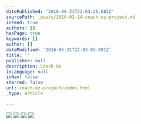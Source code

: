 ```yaml
---
datePublished: '2016-06-21T22:03:26.683Z'
sourcePath: _posts/2016-02-14-coach-oz-project.md
inFeed: true
authors: []
hasPage: true
keywords: []
author: []
dateModified: '2016-06-21T22:03:02.901Z'
title: ''
publisher: null
description: Coach Oz
inLanguage: null
inNav: false
starred: false
url: coach-oz-project/index.html
_type: Article

---
```

![](https://s3-us-west-2.amazonaws.com/the-grid-img/p/70856bc452597649637e36781f2c0c858c71ef6d.jpg)
![](https://s3-us-west-2.amazonaws.com/the-grid-img/p/d5ccf9d149aedad897d648b88ae796feb6abee3a.jpg)
![](https://s3-us-west-2.amazonaws.com/the-grid-img/p/01a60f0f0152d51c89f013d96319148ac6fdae60.jpg)
![](https://s3-us-west-2.amazonaws.com/the-grid-img/p/58e3df2d8a1a740620b9f53093fd9c250745f4e9.jpg)